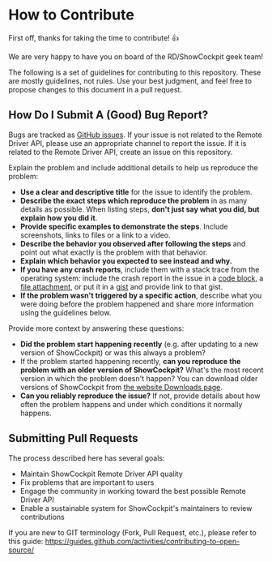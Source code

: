 # How to Contribute

First off, thanks for taking the time to contribute! :+1:

We are very happy to have you on board of the RD/ShowCockpit geek team!

The following is a set of guidelines for contributing to this repository. These are mostly guidelines, not rules. Use your best judgment, and feel free to propose changes to this document in a pull request.

## How Do I Submit A (Good) Bug Report?

Bugs are tracked as [GitHub issues](https://guides.github.com/features/issues/). If your issue is not related to the Remote Driver API, please use an appropriate channel to report the issue. If it is related to the Remote Driver API, create an issue on this repository.

Explain the problem and include additional details to help us reproduce the problem:

* **Use a clear and descriptive title** for the issue to identify the problem.
* **Describe the exact steps which reproduce the problem** in as many details as possible. When listing steps, **don't just say what you did, but explain how you did it**.
* **Provide specific examples to demonstrate the steps**. Include screenshots, links to files or a link to a video.
* **Describe the behavior you observed after following the steps** and point out what exactly is the problem with that behavior.
* **Explain which behavior you expected to see instead and why.**
* **If you have any crash reports**, include them with a stack trace from the operating system: include the crash report in the issue in a [code block](https://help.github.com/articles/markdown-basics/#multiple-lines), a [file attachment](https://help.github.com/articles/file-attachments-on-issues-and-pull-requests/), or put it in a [gist](https://gist.github.com/) and provide link to that gist.
* **If the problem wasn't triggered by a specific action**, describe what you were doing before the problem happened and share more information using the guidelines below.

Provide more context by answering these questions:

* **Did the problem start happening recently** (e.g. after updating to a new version of ShowCockpit) or was this always a problem?
* If the problem started happening recently, **can you reproduce the problem with an older version of ShowCockpit?** What's the most recent version in which the problem doesn't happen? You can download older versions of ShowCockpit from [the website Downloads page](https://showcockpit.com/site/downloads/).
* **Can you reliably reproduce the issue?** If not, provide details about how often the problem happens and under which conditions it normally happens.

## Submitting Pull Requests

The process described here has several goals:

- Maintain ShowCockpit Remote Driver API quality
- Fix problems that are important to users
- Engage the community in working toward the best possible Remote Driver API
- Enable a sustainable system for ShowCockpit's maintainers to review contributions

If you are new to GIT terminology (Fork, Pull Request, etc.), please refer to this guide: https://guides.github.com/activities/contributing-to-open-source/
